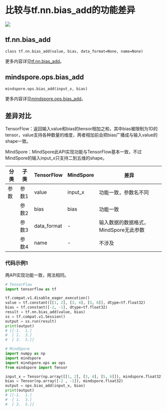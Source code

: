 # 比较与tf.nn.bias_add的功能差异

<a href="https://gitee.com/mindspore/docs/blob/r2.0.0-alpha/docs/mindspore/source_zh_cn/note/api_mapping/tensorflow_diff/bias_add.md" target="_blank"><img src="https://mindspore-website.obs.cn-north-4.myhuaweicloud.com/website-images/r2.0.0-alpha/resource/_static/logo_source.png"></a>

## tf.nn.bias_add

```text
class tf.nn.bias_add(value, bias, data_format=None, name=None)
```

更多内容详见[tf.nn.bias_add](https://www.tensorflow.org/versions/r2.6/api_docs/python/tf/nn/bias_add?hl=zh-cn%3B)。

## mindspore.ops.bias_add

```text
mindspore.ops.bias_add(input_x, bias)
```

更多内容详见[mindspore.ops.bias_add](https://www.mindspore.cn/docs/zh-CN/r2.0.0-alpha/api_python/ops/mindspore.ops.bias_add.html?highlight=bias_add)。

## 差异对比

TensorFlow：返回输入value和bias的tensor相加之和，其中bias被限制为1D的tensor，value支持各种数量的维度，两者相加前会把bias广播成与输入value的shape一致。

MindSpore：MindSpore此API实现功能与TensorFlow基本一致，不过MindSpore的输入input_x只支持二到五维的shape。

| 分类 | 子类  | TensorFlow | MindSpore | 差异                                  |
| ---- | ----- | ---------- | --------- | ------------------------------------- |
| 参数 | 参数1 | value      | input_x   | 功能一致，参数名不同                  |
|      | 参数2 | bias       | bias      | 功能一致                              |
|      | 参数3 | data_format | -         | 输入数据的数据格式，MindSpore无此参数 |
|      | 参数4 | name       | -         | 不涉及   |

### 代码示例1

两API实现功能一致，用法相同。

```python
# TensorFlow
import tensorflow as tf

tf.compat.v1.disable_eager_execution()
value = tf.constant([[1, 2], [3, 4], [5, 6]], dtype=tf.float32)
bias = tf.constant([-2, -1], dtype=tf.float32)
result = tf.nn.bias_add(value, bias)
ss = tf.compat.v1.Session()
output = ss.run(result)
print(output)
# [[-1.  1.]
#  [ 1.  3.]
#  [ 3.  5.]]

# MindSpore
import numpy as np
import mindspore
import mindspore.ops as ops
from mindspore import Tensor

input_x = Tensor(np.array([[1, 2], [3, 4], [5, 6]]), mindspore.float32)
bias = Tensor(np.array([-2 , -1]), mindspore.float32)
output = ops.bias_add(input_x, bias)
print(output)
# [[-1.  1.]
#  [ 1.  3.]
#  [ 3.  5.]]
```

